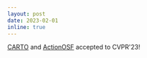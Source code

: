 ```yaml
---
layout: post
date: 2023-02-01
inline: true
---
```


[CARTO](http://carto.cs.uni-freiburg.de/) and [ActionOSF](https://s-tian.github.io/projects/actionosf/) accepted to CVPR'23!